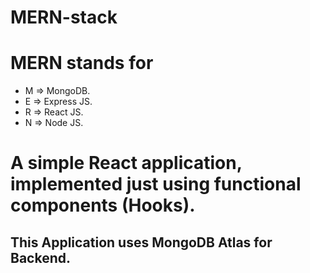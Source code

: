 # MERN-stack

# **MERN** stands for
* M => MongoDB.
* E => Express JS.
* R => React JS.
* N => Node JS.

# A simple React application, implemented just using functional components (Hooks).

## This Application uses MongoDB Atlas for Backend.
